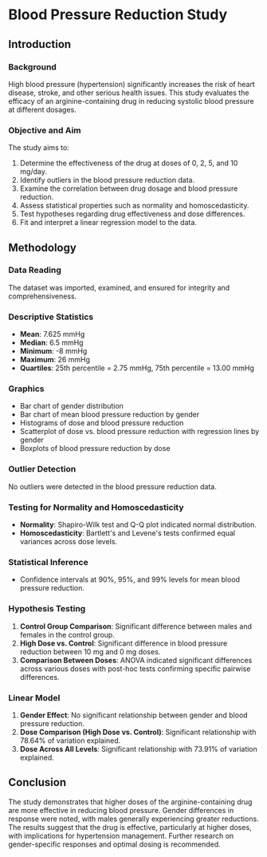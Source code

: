 # Blood Pressure Reduction Study

## Introduction

### Background
High blood pressure (hypertension) significantly increases the risk of heart disease, stroke, and other serious health issues. This study evaluates the efficacy of an arginine-containing drug in reducing systolic blood pressure at different dosages.

### Objective and Aim
The study aims to:
1. Determine the effectiveness of the drug at doses of 0, 2, 5, and 10 mg/day.
2. Identify outliers in the blood pressure reduction data.
3. Examine the correlation between drug dosage and blood pressure reduction.
4. Assess statistical properties such as normality and homoscedasticity.
5. Test hypotheses regarding drug effectiveness and dose differences.
6. Fit and interpret a linear regression model to the data.

## Methodology

### Data Reading
The dataset was imported, examined, and ensured for integrity and comprehensiveness.

### Descriptive Statistics
- **Mean**: 7.625 mmHg
- **Median**: 6.5 mmHg
- **Minimum**: -8 mmHg
- **Maximum**: 26 mmHg
- **Quartiles**: 25th percentile = 2.75 mmHg, 75th percentile = 13.00 mmHg

### Graphics
- Bar chart of gender distribution
- Bar chart of mean blood pressure reduction by gender
- Histograms of dose and blood pressure reduction
- Scatterplot of dose vs. blood pressure reduction with regression lines by gender
- Boxplots of blood pressure reduction by dose

### Outlier Detection
No outliers were detected in the blood pressure reduction data.

### Testing for Normality and Homoscedasticity
- **Normality**: Shapiro-Wilk test and Q-Q plot indicated normal distribution.
- **Homoscedasticity**: Bartlett's and Levene's tests confirmed equal variances across dose levels.

### Statistical Inference
- Confidence intervals at 90%, 95%, and 99% levels for mean blood pressure reduction.

### Hypothesis Testing
1. **Control Group Comparison**: Significant difference between males and females in the control group.
2. **High Dose vs. Control**: Significant difference in blood pressure reduction between 10 mg and 0 mg doses.
3. **Comparison Between Doses**: ANOVA indicated significant differences across various doses with post-hoc tests confirming specific pairwise differences.

### Linear Model
1. **Gender Effect**: No significant relationship between gender and blood pressure reduction.
2. **Dose Comparison (High Dose vs. Control)**: Significant relationship with 78.64% of variation explained.
3. **Dose Across All Levels**: Significant relationship with 73.91% of variation explained.

## Conclusion
The study demonstrates that higher doses of the arginine-containing drug are more effective in reducing blood pressure. Gender differences in response were noted, with males generally experiencing greater reductions. The results suggest that the drug is effective, particularly at higher doses, with implications for hypertension management. Further research on gender-specific responses and optimal dosing is recommended.

